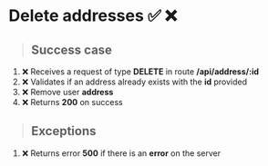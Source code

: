 # Delete addresses ✅ ❌

> ## Success case

01. ❌ Receives a request of type **DELETE** in route **/api/address/:id**
00. ❌ Validates if an address already exists with the **id** provided
00. ❌ Remove user **address**
00. ❌ Returns **200** on success

> ## Exceptions

01. ❌ Returns error **500** if there is an **error** on the server
